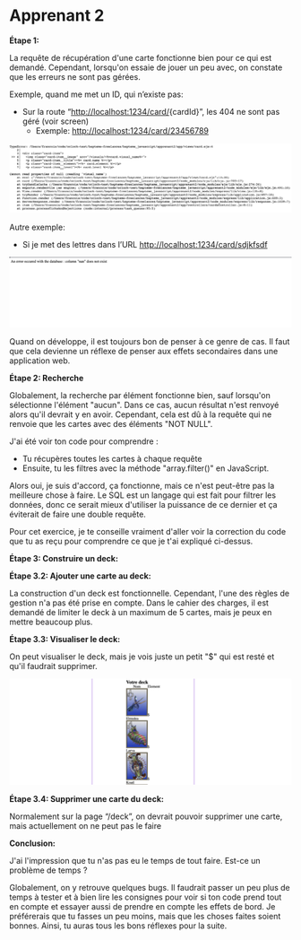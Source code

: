 # Apprenant 2

**Étape 1:**

La requête de récupération d'une carte fonctionne bien pour ce qui est demandé. Cependant, lorsqu'on essaie de jouer un peu avec, on constate que les erreurs ne sont pas gérées.

Exemple, quand me met un ID, qui n’existe pas:

- Sur la route “[http://localhost:1234/card/](http://localhost:1234/card/23456789){cardId}”, les 404 ne sont pas géré (voir screen)
    - Exemple: [http://localhost:1234/card/23456789](http://localhost:1234/card/23456789)

![Capture d’écran 2023-09-12 à 19.11.57.png](screen/Capture_decran_2023-09-12_a_19.11.57.png)

Autre exemple: 

- Si je met des lettres dans l’URL [http://localhost:1234/card/sdjkfsdf](http://localhost:1234/card/sdjkfsdf)

![Capture d’écran 2023-09-13 à 09.46.53.png](screen/Capture_decran_2023-09-13_a_09.46.53.png)

Quand on développe, il est toujours bon de penser à ce genre de cas. Il faut que cela devienne un réflexe de penser aux effets secondaires dans une application web.

**Étape 2: Recherche**

Globalement, la recherche par élément fonctionne bien, sauf lorsqu'on sélectionne l'élément "aucun". Dans ce cas, aucun résultat n'est renvoyé alors qu'il devrait y en avoir. Cependant, cela est dû à la requête qui ne renvoie que les cartes avec des éléments "NOT NULL".

J'ai été voir ton code pour comprendre :

- Tu récupères toutes les cartes à chaque requête
- Ensuite, tu les filtres avec la méthode "array.filter()" en JavaScript.

Alors oui, je suis d'accord, ça fonctionne, mais ce n'est peut-être pas la meilleure chose à faire. Le SQL est un langage qui est fait pour filtrer les données, donc ce serait mieux d'utiliser la puissance de ce dernier et ça éviterait de faire une double requête.

Pour cet exercice, je te conseille vraiment d'aller voir la correction du code que tu as reçu pour comprendre ce que je t'ai expliqué ci-dessus.

**Étape 3: Construire un deck:**

**Étape 3.2: Ajouter une carte au deck:**

La construction d'un deck est fonctionnelle. Cependant, l'une des règles de gestion n'a pas été prise en compte. Dans le cahier des charges, il est demandé de limiter le deck à un maximum de 5 cartes, mais je peux en mettre beaucoup plus.

**Étape 3.3: Visualiser le deck:**

On peut visualiser le deck, mais je vois juste un petit "$" qui est resté et qu'il faudrait supprimer.

![Capture d’écran 2023-09-13 à 10.19.34.png](screen/Capture_decran_2023-09-13_a_10.19.34.png)

**Étape 3.4: Supprimer une carte du deck:**

Normalement sur la page “/deck”, on devrait pouvoir supprimer une carte, mais actuellement on ne peut pas le faire

**Conclusion:**

J'ai l'impression que tu n'as pas eu le temps de tout faire. Est-ce un problème de temps ?

Globalement, on y retrouve quelques bugs. Il faudrait passer un peu plus de temps à tester et à bien lire les consignes pour voir si ton code prend tout en compte et essayer aussi de prendre en compte les effets de bord. Je préférerais que tu fasses un peu moins, mais que les choses faites soient bonnes. Ainsi, tu auras tous les bons réflexes pour la suite.